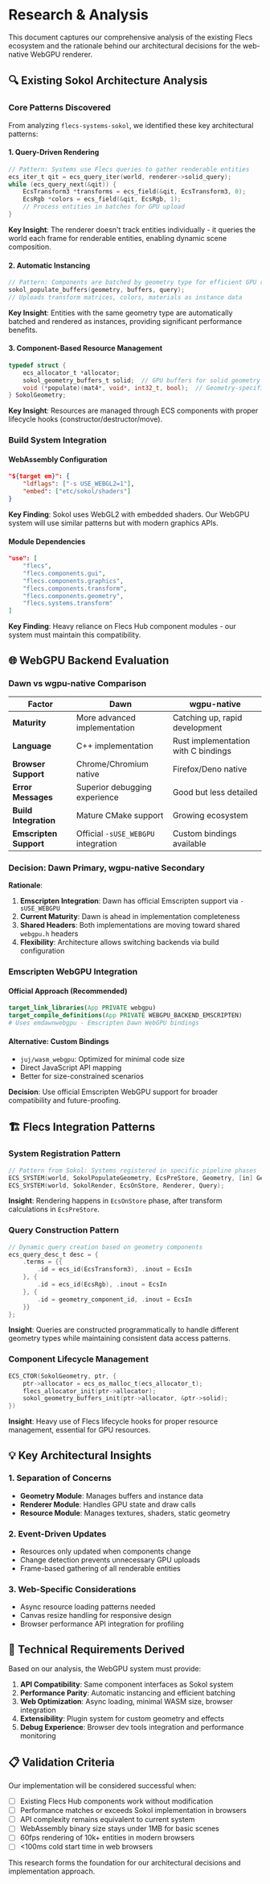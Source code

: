 # Research & Analysis

This document captures our comprehensive analysis of the existing Flecs ecosystem and the rationale behind our architectural decisions for the web-native WebGPU renderer.

## 🔍 Existing Sokol Architecture Analysis

### Core Patterns Discovered

From analyzing `flecs-systems-sokol`, we identified these key architectural patterns:

#### 1. **Query-Driven Rendering**
```c
// Pattern: Systems use Flecs queries to gather renderable entities
ecs_iter_t qit = ecs_query_iter(world, renderer->solid_query);
while (ecs_query_next(&qit)) {
    EcsTransform3 *transforms = ecs_field(&qit, EcsTransform3, 0);
    EcsRgb *colors = ecs_field(&qit, EcsRgb, 1);
    // Process entities in batches for GPU upload
}
```

**Key Insight**: The renderer doesn't track entities individually - it queries the world each frame for renderable entities, enabling dynamic scene composition.

#### 2. **Automatic Instancing**
```c
// Pattern: Components are batched by geometry type for efficient GPU rendering
sokol_populate_buffers(geometry, buffers, query);
// Uploads transform matrices, colors, materials as instance data
```

**Key Insight**: Entities with the same geometry type are automatically batched and rendered as instances, providing significant performance benefits.

#### 3. **Component-Based Resource Management**
```c
typedef struct {
    ecs_allocator_t *allocator;
    sokol_geometry_buffers_t solid;  // GPU buffers for solid geometry
    void (*populate)(mat4*, void*, int32_t, bool);  // Geometry-specific logic
} SokolGeometry;
```

**Key Insight**: Resources are managed through ECS components with proper lifecycle hooks (constructor/destructor/move).

### Build System Integration

#### WebAssembly Configuration
```json
"${target em}": {
    "ldflags": ["-s USE_WEBGL2=1"],
    "embed": ["etc/sokol/shaders"]
}
```

**Key Finding**: Sokol uses WebGL2 with embedded shaders. Our WebGPU system will use similar patterns but with modern graphics APIs.

#### Module Dependencies
```json
"use": [
    "flecs",
    "flecs.components.gui",
    "flecs.components.graphics", 
    "flecs.components.transform",
    "flecs.components.geometry",
    "flecs.systems.transform"
]
```

**Key Finding**: Heavy reliance on Flecs Hub component modules - our system must maintain this compatibility.

## 🌐 WebGPU Backend Evaluation

### Dawn vs wgpu-native Comparison

| Factor | Dawn | wgpu-native |
|--------|------|-------------|
| **Maturity** | More advanced implementation | Catching up, rapid development |
| **Language** | C++ implementation | Rust implementation with C bindings |
| **Browser Support** | Chrome/Chromium native | Firefox/Deno native |
| **Error Messages** | Superior debugging experience | Good but less detailed |
| **Build Integration** | Mature CMake support | Growing ecosystem |
| **Emscripten Support** | Official `-sUSE_WEBGPU` integration | Custom bindings available |

### Decision: Dawn Primary, wgpu-native Secondary

**Rationale**:
1. **Emscripten Integration**: Dawn has official Emscripten support via `-sUSE_WEBGPU`
2. **Current Maturity**: Dawn is ahead in implementation completeness
3. **Shared Headers**: Both implementations are moving toward shared `webgpu.h` headers
4. **Flexibility**: Architecture allows switching backends via build configuration

### Emscripten WebGPU Integration

#### Official Approach (Recommended)
```cmake
target_link_libraries(App PRIVATE webgpu)
target_compile_definitions(App PRIVATE WEBGPU_BACKEND_EMSCRIPTEN)
# Uses emdawnwebgpu - Emscripten Dawn WebGPU bindings
```

#### Alternative: Custom Bindings
- `juj/wasm_webgpu`: Optimized for minimal code size
- Direct JavaScript API mapping
- Better for size-constrained scenarios

**Decision**: Use official Emscripten WebGPU support for broader compatibility and future-proofing.

## 🏗️ Flecs Integration Patterns

### System Registration Pattern
```c
// Pattern from Sokol: Systems registered in specific pipeline phases
ECS_SYSTEM(world, SokolPopulateGeometry, EcsPreStore, Geometry, [in] GeometryQuery);
ECS_SYSTEM(world, SokolRender, EcsOnStore, Renderer, Query);
```

**Insight**: Rendering happens in `EcsOnStore` phase, after transform calculations in `EcsPreStore`.

### Query Construction Pattern
```c
// Dynamic query creation based on geometry components
ecs_query_desc_t desc = {
    .terms = {{
        .id = ecs_id(EcsTransform3), .inout = EcsIn
    }, {
        .id = ecs_id(EcsRgb), .inout = EcsIn  
    }, {
        .id = geometry_component_id, .inout = EcsIn
    }}
};
```

**Insight**: Queries are constructed programmatically to handle different geometry types while maintaining consistent data access patterns.

### Component Lifecycle Management
```c
ECS_CTOR(SokolGeometry, ptr, {
    ptr->allocator = ecs_os_malloc_t(ecs_allocator_t);
    flecs_allocator_init(ptr->allocator);
    sokol_geometry_buffers_init(ptr->allocator, &ptr->solid);
})
```

**Insight**: Heavy use of Flecs lifecycle hooks for proper resource management, essential for GPU resources.

## 💡 Key Architectural Insights

### 1. **Separation of Concerns**
- **Geometry Module**: Manages buffers and instance data
- **Renderer Module**: Handles GPU state and draw calls  
- **Resource Module**: Manages textures, shaders, static geometry

### 2. **Event-Driven Updates**
- Resources only updated when components change
- Change detection prevents unnecessary GPU uploads
- Frame-based gathering of all renderable entities

### 3. **Web-Specific Considerations**
- Async resource loading patterns needed
- Canvas resize handling for responsive design
- Browser performance API integration for profiling

## 🎯 Technical Requirements Derived

Based on our analysis, the WebGPU system must provide:

1. **API Compatibility**: Same component interfaces as Sokol system
2. **Performance Parity**: Automatic instancing and efficient batching
3. **Web Optimization**: Async loading, minimal WASM size, browser integration
4. **Extensibility**: Plugin system for custom geometry and effects
5. **Debug Experience**: Browser dev tools integration and performance monitoring

## 📋 Validation Criteria

Our implementation will be considered successful when:

- [ ] Existing Flecs Hub components work without modification
- [ ] Performance matches or exceeds Sokol implementation in browsers
- [ ] API complexity remains equivalent to current system
- [ ] WebAssembly binary size stays under 1MB for basic scenes
- [ ] 60fps rendering of 10k+ entities in modern browsers
- [ ] <100ms cold start time in web browsers

This research forms the foundation for our architectural decisions and implementation approach.